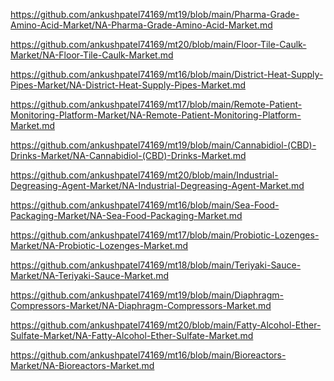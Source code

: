 <p><a href="https://github.com/ankushpatel74169/mt19/blob/main/Pharma-Grade-Amino-Acid-Market/NA-Pharma-Grade-Amino-Acid-Market.md">https://github.com/ankushpatel74169/mt19/blob/main/Pharma-Grade-Amino-Acid-Market/NA-Pharma-Grade-Amino-Acid-Market.md</a></p><p><a href="https://github.com/ankushpatel74169/mt20/blob/main/Floor-Tile-Caulk-Market/NA-Floor-Tile-Caulk-Market.md">https://github.com/ankushpatel74169/mt20/blob/main/Floor-Tile-Caulk-Market/NA-Floor-Tile-Caulk-Market.md</a></p><p><a href="https://github.com/ankushpatel74169/mt16/blob/main/District-Heat-Supply-Pipes-Market/NA-District-Heat-Supply-Pipes-Market.md">https://github.com/ankushpatel74169/mt16/blob/main/District-Heat-Supply-Pipes-Market/NA-District-Heat-Supply-Pipes-Market.md</a></p><p><a href="https://github.com/ankushpatel74169/mt17/blob/main/Remote-Patient-Monitoring-Platform-Market/NA-Remote-Patient-Monitoring-Platform-Market.md">https://github.com/ankushpatel74169/mt17/blob/main/Remote-Patient-Monitoring-Platform-Market/NA-Remote-Patient-Monitoring-Platform-Market.md</a></p><p><a href="https://github.com/ankushpatel74169/mt19/blob/main/Cannabidiol-(CBD)-Drinks-Market/NA-Cannabidiol-(CBD)-Drinks-Market.md">https://github.com/ankushpatel74169/mt19/blob/main/Cannabidiol-(CBD)-Drinks-Market/NA-Cannabidiol-(CBD)-Drinks-Market.md</a></p><p><a href="https://github.com/ankushpatel74169/mt20/blob/main/Industrial-Degreasing-Agent-Market/NA-Industrial-Degreasing-Agent-Market.md">https://github.com/ankushpatel74169/mt20/blob/main/Industrial-Degreasing-Agent-Market/NA-Industrial-Degreasing-Agent-Market.md</a></p><p><a href="https://github.com/ankushpatel74169/mt16/blob/main/Sea-Food-Packaging-Market/NA-Sea-Food-Packaging-Market.md">https://github.com/ankushpatel74169/mt16/blob/main/Sea-Food-Packaging-Market/NA-Sea-Food-Packaging-Market.md</a></p><p><a href="https://github.com/ankushpatel74169/mt17/blob/main/Probiotic-Lozenges-Market/NA-Probiotic-Lozenges-Market.md">https://github.com/ankushpatel74169/mt17/blob/main/Probiotic-Lozenges-Market/NA-Probiotic-Lozenges-Market.md</a></p><p><a href="https://github.com/ankushpatel74169/mt18/blob/main/Teriyaki-Sauce-Market/NA-Teriyaki-Sauce-Market.md">https://github.com/ankushpatel74169/mt18/blob/main/Teriyaki-Sauce-Market/NA-Teriyaki-Sauce-Market.md</a></p><p><a href="https://github.com/ankushpatel74169/mt19/blob/main/Diaphragm-Compressors-Market/NA-Diaphragm-Compressors-Market.md">https://github.com/ankushpatel74169/mt19/blob/main/Diaphragm-Compressors-Market/NA-Diaphragm-Compressors-Market.md</a></p><p><a href="https://github.com/ankushpatel74169/mt20/blob/main/Fatty-Alcohol-Ether-Sulfate-Market/NA-Fatty-Alcohol-Ether-Sulfate-Market.md">https://github.com/ankushpatel74169/mt20/blob/main/Fatty-Alcohol-Ether-Sulfate-Market/NA-Fatty-Alcohol-Ether-Sulfate-Market.md</a></p><p><a href="https://github.com/ankushpatel74169/mt16/blob/main/Bioreactors-Market/NA-Bioreactors-Market.md">https://github.com/ankushpatel74169/mt16/blob/main/Bioreactors-Market/NA-Bioreactors-Market.md</a></p>
